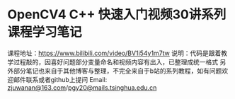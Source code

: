 # OpenCV4 C++ 快速入门视频30讲系列课程学习笔记
课程地址：https://www.bilibili.com/video/BV1i54y1m7tw
说明：代码是跟着教学过程敲的，因喜好问题部分变量命名和视频内容有出入，已整理成统一格式
另外部分笔记也来自于其他博客与整理，不完全来自于b站的系列教程，如有问题欢迎邮件联系或者github上提问
Email: zjuwanan@163.com/pgy20@mails.tsinghua.edu.cn